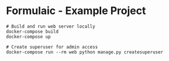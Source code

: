 # Formulaic - Example Project

```shell
# Build and run web server locally
docker-compose build
docker-compose up
```

```shell
# Create superuser for admin access
docker-compose run --rm web python manage.py createsuperuser
```
